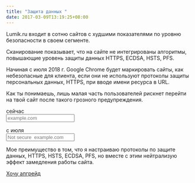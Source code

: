 ```yaml
---
title: "Защита данных "
date: 2017-03-09T13:19:25+08:00
---
```




Lumik.ru  входит в сотню сайтов с худшими показателями по уровню безопасности в своем сегменте. 


Сканирование показывает, что на сайте не интегрированы алгоритмы, повышающие уровень защиты данных  HTTPS, ECDSA, HSTS, PFS.

Начиная с июля 2018 г. Google Chrome будет маркировать сайты, как небезопасные для клиента, если они не используют протоколы защиты персональных данных, HTTPS, при вводе имени ресурса в URL.

Как ты понимаешь, лишь малая часть пользователей рискнет перейти на твой сайт после такого грозного  предупреждения.

<div class="row data-protect first">
	<div class="col-12 col-md-6">сейчас</div>
<div class="col-12 col-md-6">
<form>
<div class="input-group mb-3">
<div class="input-group-prepend">
    <span class="input-group-text" id="basic-addon1"><i class="fa fa-lock" aria-hidden="true"></i>
</span>
</div>
<input type="text" class="form-control" placeholder="example.com" aria-label="Username" aria-describedby="basic-addon1">
</div>
</form>	
</div>
</div> 

<div class="row data-protect second">
	<div class="col-12 col-md-6">с июля</div>
<div class="col-12 col-md-6">
<form>
<div class="input-group mb-3">
<div class="input-group-prepend">
    <span class="input-group-text" id="basic-addon1"><i class="fa fa-ban" aria-hidden="true"></i></span>
</div>
<input type="text" class="form-control" placeholder="Not secure  example.com" aria-label="Username" aria-describedby="basic-addon1">
</div>
</form>	
</div>
</div> 


Мое преимущество в том, что я настраиваю протоколы по защите данных, HTTPS, HSTS, ECDSA, PFS, но вместе с этим нейтрализую эффект замедления работы сайта. 

<div class="container">
<div class="button-wrap">
<a href="/ru/connection/" class="btn btn-primary btn-lg">Хочу апгрейд</a>
</div>
</div>
 
